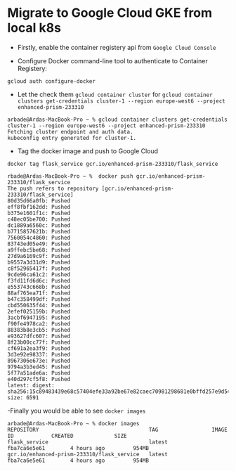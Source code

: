 # Migrate to Google Cloud GKE from local k8s

- Firstly, enable the container registery api from `Google Cloud Console`

- Configure Docker command-line tool to authenticate to Container Registery:

``gcloud auth configure-docker``

- Let the check them `gcloud container cluster` for `gcloud container clusters get-credentials cluster-1 --region europe-west6 --project enhanced-prism-233310`

```
arbade@Ardas-MacBook-Pro ~ % gcloud container clusters get-credentials cluster-1 --region europe-west6 --project enhanced-prism-233310
Fetching cluster endpoint and auth data.
kubeconfig entry generated for cluster-1.
```

- Tag the docker image and push to Google Cloud

``docker tag flask_service gcr.io/enhanced-prism-233310/flask_service``

```
rbade@Ardas-MacBook-Pro ~ %  docker push gcr.io/enhanced-prism-233310/flask_service 
The push refers to repository [gcr.io/enhanced-prism-233310/flask_service]
80d35d66a0fb: Pushed 
eff8fbf162dd: Pushed 
b375e1601f1c: Pushed 
c48ec05be700: Pushed 
dc1889a6560c: Pushed 
b7715857621b: Pushed 
7560054c4860: Pushed 
83743ed05e49: Pushed 
a9ffebc5be68: Pushed 
27d9a6169c9f: Pushed 
b9557a3d31d9: Pushed 
c8f52965417f: Pushed 
9cde96ca61c2: Pushed 
f3fd11fd6d6c: Pushed 
e553743c668b: Pushed 
88af765ea71f: Pushed 
b47c358499df: Pushed 
cbd550635f44: Pushed 
2efef025159b: Pushed 
3acbf6947195: Pushed 
f90fe4978ca2: Pushed 
88383b8e3cb5: Pushed 
e93627dfc607: Pushed 
8f23b00cc77f: Pushed 
cf691a2ea3f9: Pushed 
3d3e92e98337: Pushed 
8967306e673e: Pushed 
9794a3b3ed45: Pushed 
5f77a51ade6a: Pushed 
e40d297cf5f8: Pushed 
latest: digest: sha256:15c89483439e68c57404efe33a92be67e82caec70981298681e0bffd257e9d54 size: 6591

```

-Finally you would be able to see ``docker images``

```
arbade@Ardas-MacBook-Pro ~ % docker images 
REPOSITORY                                   TAG                 IMAGE ID            CREATED             SIZE
flask_service                                latest              fba7ca6e5e61        4 hours ago         954MB
gcr.io/enhanced-prism-233310/flask_service   latest              fba7ca6e5e61        4 hours ago         954MB

```